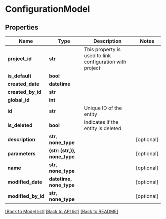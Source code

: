 # ConfigurationModel


## Properties
Name | Type | Description | Notes
------------ | ------------- | ------------- | -------------
**project_id** | **str** | This property is used to link configuration with project | 
**is_default** | **bool** |  | 
**created_date** | **datetime** |  | 
**created_by_id** | **str** |  | 
**global_id** | **int** |  | 
**id** | **str** | Unique ID of the entity | 
**is_deleted** | **bool** | Indicates if the entity is deleted | 
**description** | **str, none_type** |  | [optional] 
**parameters** | **{str: (str,)}, none_type** |  | [optional] 
**name** | **str, none_type** |  | [optional] 
**modified_date** | **datetime, none_type** |  | [optional] 
**modified_by_id** | **str, none_type** |  | [optional] 

[[Back to Model list]](../README.md#documentation-for-models) [[Back to API list]](../README.md#documentation-for-api-endpoints) [[Back to README]](../README.md)


